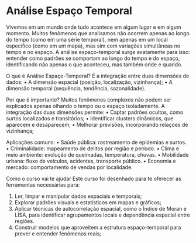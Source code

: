 # Análise Espaço Temporal
Vivemos em um mundo onde tudo acontece em algum lugar e em algum momento. Muitos fenômenos que analisamos não ocorrem apenas ao longo do tempo (como em uma série temporal), nem apenas em um local específico (como em um mapa), mas sim com variações simultâneas no tempo e no espaço.
A análise espaço-temporal surge exatamente para isso: entender como padrões se comportam ao longo do tempo e do espaço, identificando não apenas o que aconteceu, mas também onde e quando.

O que é Análise Espaço-Temporal?
É a integração entre duas dimensões de dados:
•	A dimensão espacial (posição, localização, vizinhança);
•	A dimensão temporal (sequência, tendência, sazonalidade).

Por que é importante?
Muitos fenômenos complexos não podem ser explicados apenas olhando o tempo ou o espaço isoladamente. A integração das duas dimensões permite:
•	Captar padrões ocultos, como surtos localizados e transitórios;
•	Identificar clusters dinâmicos, que aparecem e desaparecem;
•	Melhorar previsões, incorporando relações de vizinhança;

Aplicações comuns:
•	Saúde pública: rastreamento de epidemias e surtos.
•	Criminalidade: mapeamento de delitos por região e período.
•	Clima e meio ambiente: evolução de queimadas, temperatura, chuvas.
•	Mobilidade urbana: fluxo de veículos, acidentes, transporte público.
•	Economia e mercado: comportamento de vendas por localidade.

Como o curso vai te ajudar
Este curso foi desenhado para te oferecer as ferramentas necessárias para:
1.	Ler, limpar e manipular dados espaciais e temporais;
2.	Explorar padrões visuais e estatísticos em mapas e gráficos;
3.	Aplicar técnicas de autocorrelação espacial, como o Índice de Moran e LISA, para identificar agrupamentos locais e dependência espacial entre regiões.
4.	Construir modelos que aproveitem a estrutura espaço-temporal para prever e entender fenômenos reais;
